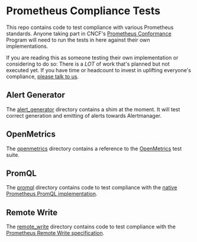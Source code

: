 # Prometheus Compliance Tests

This repo contains code to test compliance with various Prometheus standards. Anyone taking part in CNCF's [Prometheus Conformance](https://github.com/cncf/prometheus-conformance) Program will need to run the tests in here against their own implementations.

If you are reading this as someone testing their own implementation or considering to do so: There is a _LOT_ of work that's planned but not executed yet. If you have time or headcount to invest in uplifting everyone's compliance, [please talk to us](https://prometheus.io/community/).

## Alert Generator

The [alert_generator](alert_generator/README.md) directory contains a shim at the moment. It will test correct generation and emitting of alerts towards Alertmanager.

## OpenMetrics

The [openmetrics](openmetrics/README.md) directory contains a reference to the [OpenMetrics](https://github.com/OpenObservability/OpenMetrics/blob/main/specification/OpenMetrics.md) test suite.

## PromQL

The [promql](promql/README.md) directory contains code to test compliance with the [native Prometheus PromQL implementation](https://github.com/prometheus/prometheus/tree/main/promql).

## Remote Write

The [remote_write](remote_write/README.md) directory contains code to test compliance with the [Prometheus Remote Write specification](https://docs.google.com/document/d/1LPhVRSFkGNSuU1fBd81ulhsCPR4hkSZyyBj1SZ8fWOM/edit#heading=h.n0d0vphea3fe).
